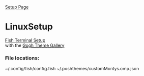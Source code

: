 [Setup Page](https://Wohlgemuth-Dev.github.io/fish-posh-dotfiles/setup.html)

# LinuxSetup

[Fish Terminal Setup](https://www.pling.com/p/2179556/)  
with the [Gogh Theme Gallery](https://gogh-co.github.io/Gogh/)

### File locations: 
~/.config/fish/config.fish
~/.poshthemes/customMontys.omp.json
